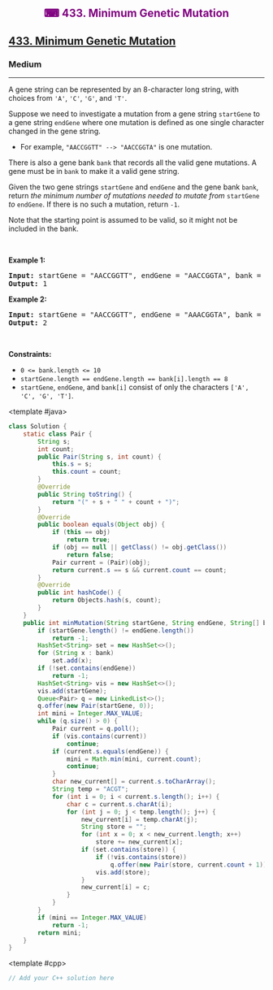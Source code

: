 <div align = "center">
<h style = "margin-bottom: 0px; margin-top: 0px; color : purple;" align = "center" class = "header">

## ⌨ 433. Minimum Genetic Mutation

</h>
</div>

<h2><a href="https://leetcode.com/problems/minimum-genetic-mutation" target = "_blank">433. Minimum Genetic Mutation</a></h2><h3>Medium</h3><hr><p>A gene string can be represented by an 8-character long string, with choices from <code>&#39;A&#39;</code>, <code>&#39;C&#39;</code>, <code>&#39;G&#39;</code>, and <code>&#39;T&#39;</code>.</p>

<p>Suppose we need to investigate a mutation from a gene string <code>startGene</code> to a gene string <code>endGene</code> where one mutation is defined as one single character changed in the gene string.</p>

<ul>
	<li>For example, <code>&quot;AACCGGTT&quot; --&gt; &quot;AACCGGTA&quot;</code> is one mutation.</li>
</ul>

<p>There is also a gene bank <code>bank</code> that records all the valid gene mutations. A gene must be in <code>bank</code> to make it a valid gene string.</p>

<p>Given the two gene strings <code>startGene</code> and <code>endGene</code> and the gene bank <code>bank</code>, return <em>the minimum number of mutations needed to mutate from </em><code>startGene</code><em> to </em><code>endGene</code>. If there is no such a mutation, return <code>-1</code>.</p>

<p>Note that the starting point is assumed to be valid, so it might not be included in the bank.</p>

<p>&nbsp;</p>
<p><strong class="example">Example 1:</strong></p>

<pre>
<strong>Input:</strong> startGene = &quot;AACCGGTT&quot;, endGene = &quot;AACCGGTA&quot;, bank = [&quot;AACCGGTA&quot;]
<strong>Output:</strong> 1
</pre>

<p><strong class="example">Example 2:</strong></p>

<pre>
<strong>Input:</strong> startGene = &quot;AACCGGTT&quot;, endGene = &quot;AAACGGTA&quot;, bank = [&quot;AACCGGTA&quot;,&quot;AACCGCTA&quot;,&quot;AAACGGTA&quot;]
<strong>Output:</strong> 2
</pre>

<p>&nbsp;</p>
<p><strong>Constraints:</strong></p>

<ul>
	<li><code>0 &lt;= bank.length &lt;= 10</code></li>
	<li><code>startGene.length == endGene.length == bank[i].length == 8</code></li>
	<li><code>startGene</code>, <code>endGene</code>, and <code>bank[i]</code> consist of only the characters <code>[&#39;A&#39;, &#39;C&#39;, &#39;G&#39;, &#39;T&#39;]</code>.</li>
</ul>

<CodeTabs :languages="[ { name: 'C++', slot: 'cpp' }, { name: 'Java', slot: 'java' } ]">

<template #java>

```java
class Solution {
    static class Pair {
        String s;
        int count;
        public Pair(String s, int count) {
            this.s = s;
            this.count = count;
        }
        @Override
        public String toString() {
            return "(" + s + " " + count + ")";
        }
        @Override
        public boolean equals(Object obj) {
            if (this == obj)
                return true;
            if (obj == null || getClass() != obj.getClass())
                return false;
            Pair current = (Pair)(obj);
            return current.s == s && current.count == count;
        }
        @Override
        public int hashCode() {
            return Objects.hash(s, count);
        }
    }
    public int minMutation(String startGene, String endGene, String[] bank) {
        if (startGene.length() != endGene.length())
            return -1;
        HashSet<String> set = new HashSet<>();
        for (String x : bank)
            set.add(x);
        if (!set.contains(endGene))
            return -1;
        HashSet<String> vis = new HashSet<>();
        vis.add(startGene);
        Queue<Pair> q = new LinkedList<>();
        q.offer(new Pair(startGene, 0));
        int mini = Integer.MAX_VALUE;
        while (q.size() > 0) {
            Pair current = q.poll();
            if (vis.contains(current))
                continue;
            if (current.s.equals(endGene)) {
                mini = Math.min(mini, current.count);
                continue;
            }
            char new_current[] = current.s.toCharArray();
            String temp = "ACGT";
            for (int i = 0; i < current.s.length(); i++) {
                char c = current.s.charAt(i);
                for (int j = 0; j < temp.length(); j++) {
                    new_current[i] = temp.charAt(j);
                    String store = "";
                    for (int x = 0; x < new_current.length; x++)
                        store += new_current[x];
                    if (set.contains(store)) {
                        if (!vis.contains(store))
                            q.offer(new Pair(store, current.count + 1));
                        vis.add(store);
                    }
                    new_current[i] = c;
                }
            }
        }
        if (mini == Integer.MAX_VALUE)
            return -1;
        return mini;
    }
}
```

</template>

<template #cpp>

```cpp
// Add your C++ solution here
```

</template>

</CodeTabs>
